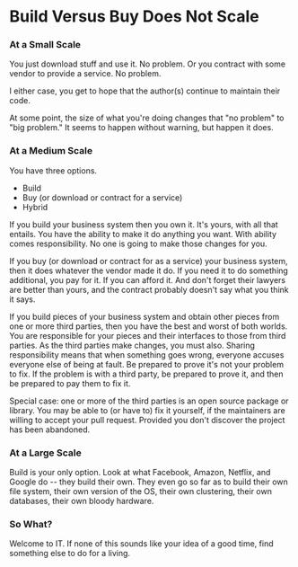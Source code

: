 # Build Versus Buy Does Not Scale

### At a Small Scale

You just download stuff and use it.  No problem.  Or you contract with some vendor to provide a service.  No problem.

I either case, you get to hope that the author(s) continue to maintain their code.

At some point, the size of what you're doing changes that "no problem" to "big problem."  It seems to happen without warning, but happen it does.

### At a Medium Scale

You have three options.

 + Build
 + Buy (or download or contract for a service)
 + Hybrid
 
If you build your business system then you own it.  It's yours, with all that entails.  You have the ability to make it do anything you want.  With ability comes responsibility.  No one is going to make those changes for you.

If you buy (or download or contract for as a service) your business system, then it does whatever the vendor made it do.  If you need it to do something additional, you pay for it.  If you can afford it.  And don't forget their lawyers are better than yours, and the contract probably doesn't say what you think it says.

If you build pieces of your business system and obtain other pieces from one or more third parties, then you have the best and worst of both worlds.  You are responsible for your pieces and their interfaces to those from third parties.  As the third parties make changes, you must also.  Sharing responsibility means that when something goes wrong, everyone accuses everyone else of being at fault.  Be prepared to prove it's not your problem to fix.  If the problem is with a third party, be prepared to prove it, and then be prepared to pay them to fix it.

Special case: one or more of the third parties is an open source package or library.  You may be able to (or have to) fix it yourself, if the maintainers are willing to accept your pull request.  Provided you don't discover the project has been abandoned. 

### At a Large Scale

Build is your only option.  Look at what Facebook, Amazon, Netflix, and Google do -- they build their own.  They even go so far as to build their own file system, their own version of the OS, their own clustering, their own databases, their own bloody hardware.

### So What?

Welcome to IT.  If none of this sounds like your idea of a good time, find something else to do for a living.
